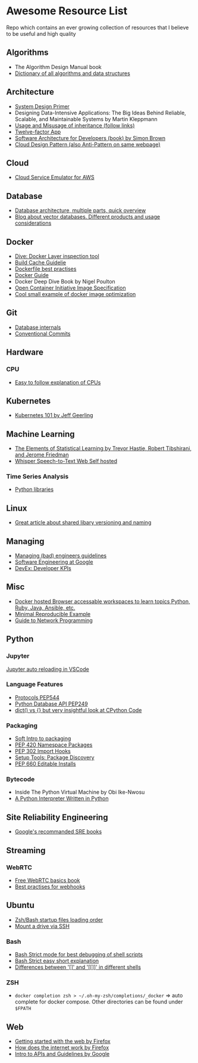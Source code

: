 # Awesome Resource List

Repo which contains an ever growing collection of resources that I believe to be useful and high quality

## Algorithms

* The Algorithm Design Manual book
* [Dictionary of all algorithms and data structures](https://xlinux.nist.gov/dads/)

## Architecture

* [System Design Primer](https://github.com/donnemartin/system-design-primer)
* Designing Data-Intensive Applications: The Big Ideas Behind Reliable, Scalable, and Maintainable Systems by Martin Kleppmann
* [Usage and Misusage of inheritance (follow links)](https://solicited-thoughts.bearblog.dev/why-people-misuse-inheritance/)
* [Twelve-factor App](https://12factor.net/)
* [Software Architecture for Developers (book) by Simon Brown](https://softwarearchitecturefordevelopers.com/)
* [Cloud Design Pattern (also Anti-Pattern on same webpage)](https://learn.microsoft.com/en-us/azure/architecture/patterns/)

## Cloud

* [Cloud Service Emulator for AWS](https://github.com/localstack/localstack)

## Database

* [Database architecture, multiple parts, quick overview](https://scaleyourapp.com/database-architecture/)
* [Blog about vector databases. Different products and usage considerations](https://thedataquarry.com/posts/vector-db-1/)

## Docker

* [Dive: Docker Layer inspection tool](https://github.com/wagoodman/dive)
* [Build Cache Guidelie](https://docs.docker.com/build/cache/)
* [Dockerfile best practises](https://docs.docker.com/develop/develop-images/dockerfile_best-practices/)
* [Docker Guide](https://github.com/mikeroyal/Docker-Guide)
* Docker Deep Dive Book by Nigel Poulton
* [Open Container Initiative Image Specification](https://github.com/opencontainers/image-spec/blob/main/spec.md)
* [Cool small example of docker image optimization](https://bhupesh.me/publishing-my-first-ever-dockerfile-optimization-ugit/)

## Git

* [Database internals](https://github.blog/2022-08-29-gits-database-internals-i-packed-object-store/)
* [Conventional Commits](https://www.conventionalcommits.org/en/v1.0.0/)

## Hardware

### CPU

* [Easy to follow explanation of CPUs](https://cpu.land)

## Kubernetes

* [Kubernetes 101 by Jeff Geerling](https://github.com/geerlingguy/kubernetes-101)

## Machine Learning

* [The Elements of Statistical Learning by Trevor Hastie, Robert Tibshirani, and Jerome Friedman](https://hastie.su.domains/ElemStatLearn/)
* [Whisper Speech-to-Text Web Self hosted](https://codeberg.org/pluja/web-whisper-plus/src/branch/main/README.md#user-content-self-hosting)

### Time Series Analysis

* [Python libraries](https://robjhyndman.com/hyndsight/python_time_series.html)

## Linux

* [Great article about shared libary versioning and naming](https://dcreager.net/2017/10/shared-library-versions/)

## Managing

* [Managing (bad) engineers guidelines](https://vadimkravcenko.com/shorts/managing-bad-engineers/)
* [Software Engineering at Google](https://abseil.io/resources/swe-book/html/toc.html)
* [DevEx: Developer KPIs](https://queue.acm.org/detail.cfm?id=3595878)

## Misc

* [Docker hosted Browser accessable workspaces to learn topics Python, Ruby, Java, Ansible, etc.](https://github.com/bluxmit/alnoda-workspaces/tree/main)
* [Minimal Reproducible Example](https://stackoverflow.com/help/minimal-reproducible-example)
* [Guide to Network Programming](https://beej.us/guide/bgnet/html/)

## Python

### Jupyter

[Jupyter auto reloading in VSCode](https://github.com/microsoft/vscode-jupyter/issues/4555#issuecomment-1126409695)

### Language Features

* [Protocols PEP544](https://peps.python.org/pep-0544/)
* [Python Database API PEP249](https://peps.python.org/pep-0249/)
* [dict() vs {} but very insightful look at CPython Code](https://madebyme.today/blog/python-dict-vs-curly-brackets/) 

### Packaging

* [Soft Intro to packaging](https://py-pkgs.org/04-package-structure.html)
* [PEP 420 Namespace Packages](https://peps.python.org/pep-0420/)
* [PEP 302 Import Hooks](https://peps.python.org/pep-0302/)
* [Setup Tools: Package Discovery](https://setuptools.pypa.io/en/latest/pkg_resources.html)
* [PEP 660 Editable Installs](https://peps.python.org/pep-0660/)

### Bytecode

* Inside The Python Virtual Machine by Obi Ike-Nwosu
* [A Python Interpreter Written in Python](https://www.aosabook.org/en/500L/a-python-interpreter-written-in-python.html)

## Site Reliability Engineering

* [Google's recommanded SRE books](https://sre.google/books/)

## Streaming

### WebRTC

* [Free WebRTC basics book](https://webrtcforthecurious.com/)
* [Best practises for webhooks](https://webhooks.fyi/)

## Ubuntu

* [Zsh/Bash startup files loading order](https://shreevatsa.wordpress.com/2008/03/30/zshbash-startup-files-loading-order-bashrc-zshrc-etc/)
* [Mount a drive via SSH](https://askubuntu.com/a/871389)

### Bash

* [Bash Strict mode for best debugging of shell scripts](http://redsymbol.net/articles/unofficial-bash-strict-mode/)
* [Bash Strict easy short explanation](https://gist.github.com/mohanpedala/1e2ff5661761d3abd0385e8223e16425)
* [Differences between '\[\]' and '\[\[\]\]' in different shells](https://mywiki.wooledge.org/BashFAQ/031)

### ZSH

* `docker completion zsh > ~/.oh-my-zsh/completions/_docker` => auto complete for docker compose. Other directories can be found under `$FPATH`

## Web

* [Getting started with the web by Firefox](https://developer.mozilla.org/en-US/docs/Learn/Getting_started_with_the_web)
* [How does the internet work by Firefox](https://developer.mozilla.org/en-US/docs/Learn/Common_questions/Web_mechanics/How_does_the_Internet_work)
* [Intro to APIs and Guidelines by Google](https://google.aip.dev/1)
